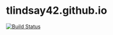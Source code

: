 # tlindsay42.github.io

[![Build Status](https://travis-ci.org/tlindsay42/tlindsay42.github.io.svg?branch=master)](https://travis-ci.org/tlindsay42/tlindsay42.github.io)
